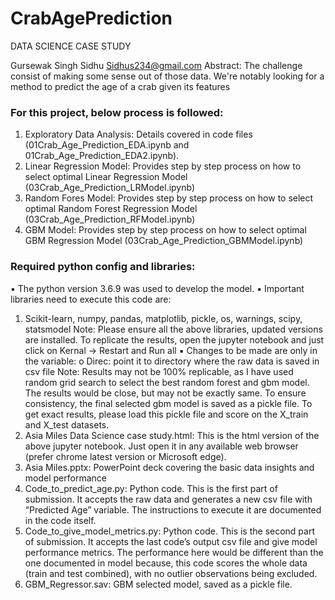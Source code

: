 # CrabAgePrediction

DATA SCIENCE CASE STUDY

Gursewak Singh Sidhu
Sidhus234@gmail.com
Abstract: The challenge consist of making some sense out of those data. We're notably looking for a method to predict the age of a crab given its features

### For this project, below process is followed:
  1. Exploratory Data Analysis: Details covered in code files (01Crab_Age_Prediction_EDA.ipynb and 01Crab_Age_Prediction_EDA2.ipynb). 
  2. Linear Regression Model: Provides step by step process on how to select optimal Linear Regression Model (03Crab_Age_Prediction_LRModel.ipynb)
  3. Random Fores Model: Provides step by step process on how to select optimal Random Forest Regression Model (03Crab_Age_Prediction_RFModel.ipynb)
  4. GBM Model: Provides step by step process on how to select optimal GBM Regression Model (03Crab_Age_Prediction_GBMModel.ipynb)


### Required python config and libraries:
▪ The python version 3.6.9 was used to develop the model.
▪ Important libraries need to execute this code are:
1. Scikit-learn, numpy, pandas, matplotlib, pickle, os, warnings, scipy, statsmodel
Note: Please ensure all the above libraries, updated versions are installed. To replicate the results, open the jupyter notebook and just click on Kernal -> Restart and Run all
▪ Changes to be made are only in the variable:
o Direc: point it to directory where the raw data is saved in csv file
Note: Results may not be 100% replicable, as I have used random grid search to select the best random forest and gbm model. The results would be close, but may not be exactly same. To ensure consistency, the final selected gbm model is saved as a pickle file. To get exact results, please load this pickle file and score on the X_train and X_test datasets.
2. Asia Miles Data Science case study.html: This is the html version of the above jupyter notebook. Just open it in any available web browser (prefer chrome latest version or Microsoft edge).
3. Asia Miles.pptx: PowerPoint deck covering the basic data insights and model performance
4. Code_to_predict_age.py: Python code. This is the first part of submission. It accepts the raw data and generates a new csv file with “Predicted Age” variable. The instructions to execute it are documented in the code itself.
5. Code_to_give_model_metrics.py: Python code. This is the second part of submission. It accepts the last code’s output csv file and give model performance metrics. The performance here would be different than the one documented in model because, this code scores the whole data (train and test combined), with no outlier observations being excluded.
6. GBM_Regressor.sav: GBM selected model, saved as a pickle file.
